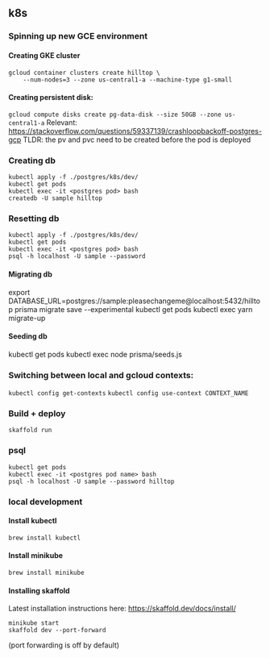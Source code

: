 ## k8s

### Spinning up new GCE environment

#### Creating GKE cluster

```
gcloud container clusters create hilltop \
    --num-nodes=3 --zone us-central1-a --machine-type g1-small
```

#### Creating persistent disk:

`gcloud compute disks create pg-data-disk --size 50GB --zone us-central1-a`
Relevant: https://stackoverflow.com/questions/59337139/crashloopbackoff-postgres-gcp
TLDR: the pv and pvc need to be created before the pod is deployed

### Creating db

```
kubectl apply -f ./postgres/k8s/dev/
kubectl get pods
kubectl exec -it <postgres pod> bash
createdb -U sample hilltop
```

### Resetting db

```
kubectl apply -f ./postgres/k8s/dev/
kubectl get pods
kubectl exec -it <postgres pod> bash
psql -h localhost -U sample --password
```

#### Migrating db

export DATABASE_URL=postgres://sample:pleasechangeme@localhost:5432/hilltop
prisma migrate save --experimental
kubectl get pods
kubectl exec <web pod> yarn migrate-up

#### Seeding db

kubectl get pods
kubectl exec <web pod> node prisma/seeds.js

### Switching between local and gcloud contexts:

`kubectl config get-contexts`
`kubectl config use-context CONTEXT_NAME`

### Build + deploy

`skaffold run`

### psql

```
kubectl get pods
kubectl exec -it <postgres pod name> bash
psql -h localhost -U sample --password hilltop
```

### local development

#### Install kubectl

`brew install kubectl`

#### Install minikube

`brew install minikube`

#### Installing skaffold

Latest installation instructions here: https://skaffold.dev/docs/install/

```
minikube start
skaffold dev --port-forward
```

(port forwarding is off by default)
